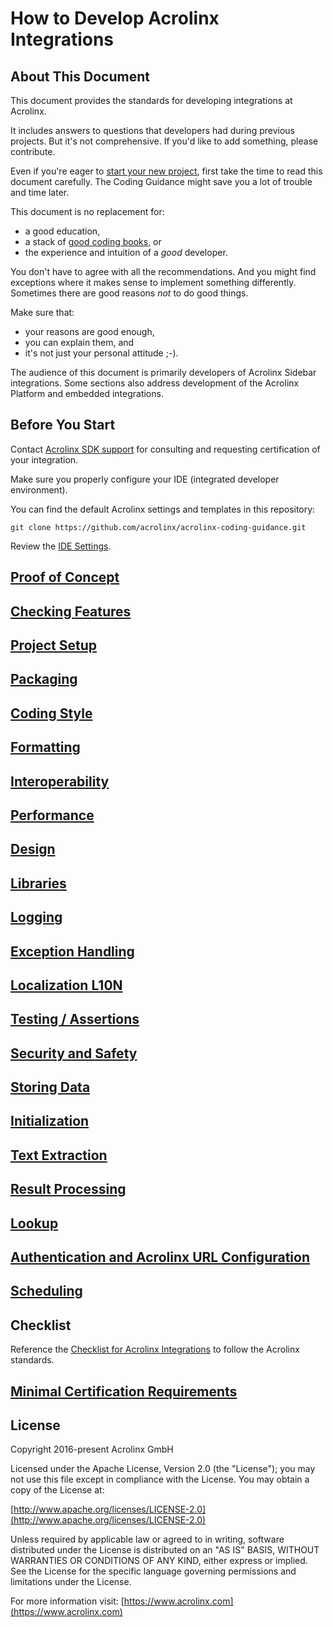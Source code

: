 # How to Develop Acrolinx Integrations

## About This Document

This document provides the standards for developing integrations at Acrolinx.

It includes answers to questions that developers had during previous projects.
But it's not comprehensive. If you'd like to add something, please contribute.

Even if you're eager to [start your new project](https://docs.acrolinx.com/customintegrations),
first take the time to read this document carefully. The Coding Guidance might save you a lot of trouble and time later.

This document is no replacement for:

- a good education,
- a stack of [good coding books](topics/coding-style.md), or
- the experience and intuition of a *good* developer.

You don't have to agree with all the recommendations.
And you might find exceptions where it makes sense to implement something differently.
Sometimes there are good reasons *not* to do good things.

Make sure that:

- your reasons are good enough,
- you can explain them, and
- it's not just your personal attitude ;-).

The audience of this document is primarily developers of Acrolinx Sidebar integrations.
Some sections also address development of the Acrolinx Platform and embedded integrations.

## Before You Start

Contact [Acrolinx SDK support](topics/sdk-support.md) for consulting and requesting certification of your integration.

Make sure you properly configure your IDE (integrated developer environment).

You can find the default Acrolinx settings and templates in this repository:

    git clone https://github.com/acrolinx/acrolinx-coding-guidance.git

Review the [IDE Settings](ide-settings).

## [Proof of Concept](topics/poc.md)

## [Checking Features](topics/checking-features.md)

## [Project Setup](topics/project-setup.md)

## [Packaging](topics/packaging.md)

## [Coding Style](topics/coding-style.md)

## [Formatting](topics/formatting.md)

## [Interoperability](topics/interoperability.md)

## [Performance](topics/performance.md)

## [Design](topics/design.md)

## [Libraries](topics/libraries.md)

## [Logging](topics/logging.md)

## [Exception Handling](topics/exception-handling.md)

## [Localization L10N](topics/l10n.md)

## [Testing / Assertions](topics/testing.md)

## [Security and Safety](topics/security-safety.md)

## [Storing Data](topics/store-data.md)

## [Initialization](topics/initialization.md)

## [Text Extraction](topics/text-extraction.md)

## [Result Processing](topics/result.md)

## [Lookup](topics/text-lookup.md)

## [Authentication and Acrolinx URL Configuration](topics/configuration.md)

## [Scheduling](topics/scheduling.md)

## Checklist

Reference the [Checklist for Acrolinx Integrations](topics/checklist.md) to follow the Acrolinx standards.

## [Minimal Certification Requirements](topics/minimal-requirements.md)

## License

Copyright 2016-present Acrolinx GmbH

Licensed under the Apache License, Version 2.0 (the "License");
you may not use this file except in compliance with the License.
You may obtain a copy of the License at:

[http://www.apache.org/licenses/LICENSE-2.0](http://www.apache.org/licenses/LICENSE-2.0)

Unless required by applicable law or agreed to in writing, software
distributed under the License is distributed on an "AS IS" BASIS,
WITHOUT WARRANTIES OR CONDITIONS OF ANY KIND, either express or implied.
See the License for the specific language governing permissions and
limitations under the License.

For more information visit: [https://www.acrolinx.com](https://www.acrolinx.com)
